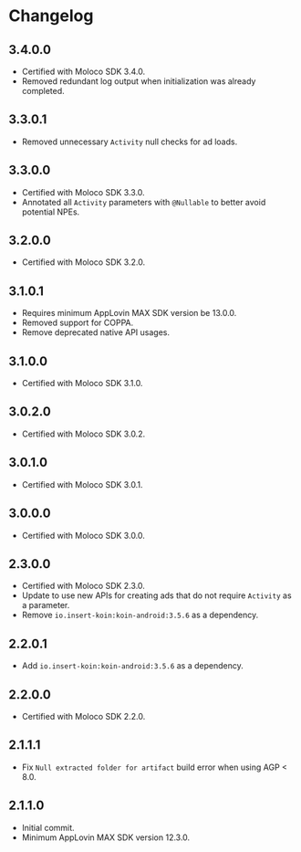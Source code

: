 # Changelog

## 3.4.0.0
* Certified with Moloco SDK 3.4.0.
* Removed redundant log output when initialization was already completed.

## 3.3.0.1
* Removed unnecessary `Activity` null checks for ad loads.

## 3.3.0.0
* Certified with Moloco SDK 3.3.0.
* Annotated all `Activity` parameters with `@Nullable` to better avoid potential NPEs.

## 3.2.0.0
* Certified with Moloco SDK 3.2.0.

## 3.1.0.1
* Requires minimum AppLovin MAX SDK version be 13.0.0.
* Removed support for COPPA.
* Remove deprecated native API usages.

## 3.1.0.0
* Certified with Moloco SDK 3.1.0.

## 3.0.2.0
* Certified with Moloco SDK 3.0.2.

## 3.0.1.0
* Certified with Moloco SDK 3.0.1.

## 3.0.0.0
* Certified with Moloco SDK 3.0.0.

## 2.3.0.0
* Certified with Moloco SDK 2.3.0.
* Update to use new APIs for creating ads that do not require `Activity` as a parameter.
* Remove `io.insert-koin:koin-android:3.5.6` as a dependency.

## 2.2.0.1
* Add `io.insert-koin:koin-android:3.5.6` as a dependency.

## 2.2.0.0
* Certified with Moloco SDK 2.2.0.

## 2.1.1.1
* Fix `Null extracted folder for artifact` build error when using AGP < 8.0.

## 2.1.1.0
* Initial commit.
* Minimum AppLovin MAX SDK version 12.3.0.

